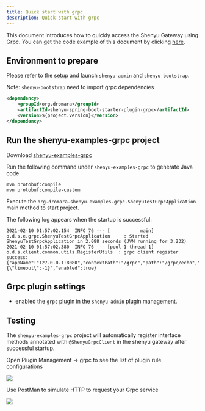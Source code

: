 ```yaml
---
title: Quick start with grpc
description: Quick start with grpc
---
```


This document introduces how to quickly access the Shenyu Gateway using Grpc. You can get the code example of this document by clicking [here](https://github.com/dromara/shenyu/tree/master/shenyu-examples/shenyu-examples-grpc).

## Environment to prepare

Please refer to the [setup](../shenyu-set-up) and launch `shenyu-admin` and `shenyu-bootstrap`.

Note: `shenyu-bootstrap` need to import grpc dependencies
```xml
<dependency>
    <groupId>org.dromara</groupId>
    <artifactId>shenyu-spring-boot-starter-plugin-grpc</artifactId>
    <version>${project.version}</version>
</dependency>
```

## Run the shenyu-examples-grpc project

Download [shenyu-examples-grpc](https://github.com/dromara/shenyu/tree/master/shenyu-examples/shenyu-examples-grpc)

Run the following command under `shenyu-examples-grpc` to generate Java code
```shell
mvn protobuf:compile 
mvn protobuf:compile-custom 
```

Execute the `org.dromara.shenyu.examples.grpc.ShenyuTestGrpcApplication` main method to start project.

The following log appears when the startup is successful:
```shell
2021-02-10 01:57:02.154  INFO 76 --- [           main] o.d.s.e.grpc.ShenyuTestGrpcApplication     : Started ShenyuTestGrpcApplication in 2.088 seconds (JVM running for 3.232)
2021-02-10 01:57:02.380  INFO 76 --- [pool-1-thread-1] o.d.s.client.common.utils.RegisterUtils  : grpc client register success: {"appName":"127.0.0.1:8080","contextPath":"/grpc","path":"/grpc/echo","pathDesc":"","rpcType":"grpc","serviceName":"echo.EchoService","methodName":"echo","ruleName":"/grpc/echo","parameterTypes":"echo.EchoRequest,io.grpc.stub.StreamObserver","rpcExt":"{\"timeout\":-1}","enabled":true} 
```

## Grpc plugin settings

* enabled the `grpc` plugin in the `shenyu-admin` plugin management.

## Testing

The `shenyu-examples-grpc` project will automatically register interface methods annotated with `@ShenyuGrpcClient` in the shenyu gateway after successful startup.

Open Plugin Management -> grpc to see the list of plugin rule configurations

![](/img/soul/quick-start/grpc/rule-list.png)

Use PostMan to simulate HTTP to request your Grpc service

![](/img/soul/quick-start/grpc/postman-test.png)
